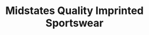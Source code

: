 ---
title: "Midstates Quality Imprinted Sportswear"
url: /sioux-falls/midstates-quality-imprinted-sportswear/
shop: clothes
---